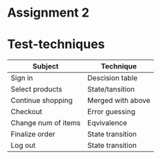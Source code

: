 # Assignment 2

# Test-techniques

| Subject		| Technique		|
| --------------------- | --------------------- |
| Sign in		| Descision table	|
| Select products	| State/tansition	|
| Continue shopping	| Merged with above	|
| Checkout		| Error guessing	|
| Change num of items	| Eqvivalence		|
| Finalize order	| State transition	|
| Log out		| State transition	|

